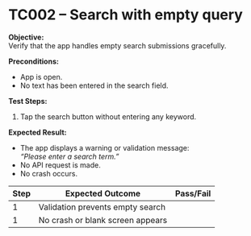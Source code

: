 # TC002 – Search with empty query

**Objective:**  
Verify that the app handles empty search submissions gracefully.

**Preconditions:**  
- App is open.  
- No text has been entered in the search field.

**Test Steps:**  
1. Tap the search button without entering any keyword.  

**Expected Result:**  
- The app displays a warning or validation message:  
  *“Please enter a search term.”*  
- No API request is made.  
- No crash occurs.

| Step | Expected Outcome                    | Pass/Fail |
|------|------------------------------------|-----------|
| 1    | Validation prevents empty search   |           |
| 1    | No crash or blank screen appears   |           |
